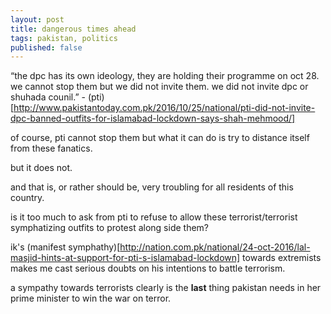 ```yaml
---
layout: post
title: dangerous times ahead
tags: pakistan, politics
published: false
---
```


“the dpc has its own ideology, they are holding their programme on oct 28. we cannot stop them but we did not invite them. we did not invite dpc or shuhada counil.” - (pti) [http://www.pakistantoday.com.pk/2016/10/25/national/pti-did-not-invite-dpc-banned-outfits-for-islamabad-lockdown-says-shah-mehmood/]

of course, pti cannot stop them but what it can do is try to distance itself from these fanatics.

but it does not.

and that is, or rather should be, very troubling for all residents of this country.

is it too much to ask from pti to refuse to allow these terrorist/terrorist symphatizing outfits to protest along side them?

ik's (manifest symphathy)[http://nation.com.pk/national/24-oct-2016/lal-masjid-hints-at-support-for-pti-s-islamabad-lockdown] towards extremists makes me cast serious doubts on his intentions to battle terrorism.

a sympathy towards terrorists clearly is the **last** thing pakistan needs in her prime minister to win the war on terror.

<!-- (ik denying fundamentalism can exist in islam)[http://www.dailymotion.com/video/x1hrymv_imran-khan-speech-in-lal-masjid_news] -->
